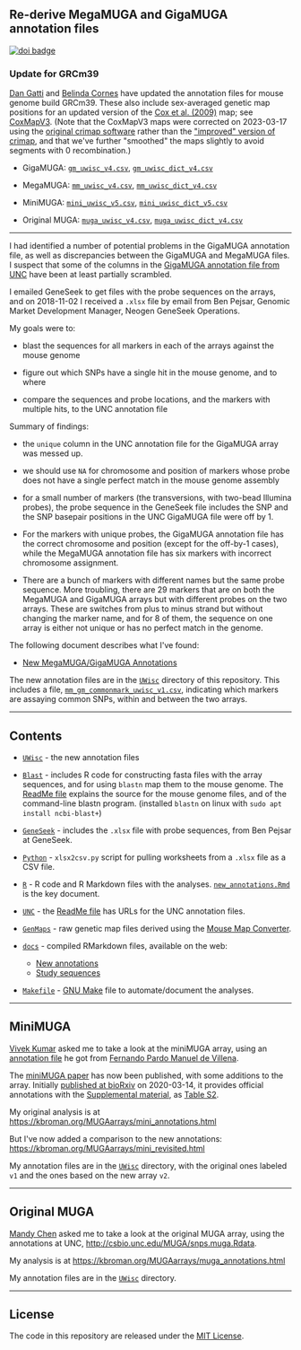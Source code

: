 ## Re-derive MegaMUGA and GigaMUGA annotation files

[![doi badge](https://zenodo.org/badge/156335678.svg)](https://zenodo.org/badge/latestdoi/156335678)


### Update for GRCm39

[Dan Gatti](https://github.com/dmgatti) and [Belinda
Cornes](https://www.jax.org/people/belinda-cornes) have updated the
annotation files for mouse genome build GRCm39. These also include
sex-averaged genetic map positions for an updated version of the
[Cox et al. (2009)](https://doi.org/10.1534/genetics.109.105486) map; see
[CoxMapV3](https://github.com/kbroman/CoxMapV3). (Note that the CoxMapV3 maps
were corrected on 2023-03-17 using the [original crimap software](https://github.com/kbroman/CriMap) rather
than the ["improved" version of
crimap](https://www.animalgenome.org/tools/share/crimap/), and that
we've further "smoothed" the maps slightly to avoid segments with 0 recombination.)

- GigaMUGA: [`gm_uwisc_v4.csv`](UWisc/gm_uwisc_v4.csv), [`gm_uwisc_dict_v4.csv`](UWisc/gm_uwisc_dict_v4.csv)

- MegaMUGA: [`mm_uwisc_v4.csv`](UWisc/mm_uwisc_v4.csv), [`mm_uwisc_dict_v4.csv`](UWisc/mm_uwisc_dict_v4.csv)

- MiniMUGA: [`mini_uwisc_v5.csv`](UWisc/mini_uwisc_v5.csv), [`mini_uwisc_dict_v5.csv`](UWisc/mini_uwisc_dict_v5.csv)

- Original MUGA: [`muga_uwisc_v4.csv`](UWisc/muga_uwisc_v4.csv), [`muga_uwisc_dict_v4.csv`](UWisc/muga_uwisc_dict_v4.csv)

---

I had identified a number of potential problems in the GigaMUGA
annotation file, as well as discrepancies between the GigaMUGA and
MegaMUGA files. I suspect that some of the columns in the
[GigaMUGA annotation file from UNC](http://csbio.unc.edu/MUGA/snps.gigamuga.Rdata)
have been at least partially scrambled.

I emailed GeneSeek to get files with the probe sequences on the
arrays, and on 2018-11-02 I received a `.xlsx` file by email from Ben
Pejsar, Genomic Market Development Manager, Neogen GeneSeek
Operations.

My goals were to:

- blast the sequences for all markers in each of the arrays against
  the mouse genome

- figure out which SNPs have a single hit in the mouse genome, and to
  where

- compare the sequences and probe locations, and the markers with
  multiple hits, to the UNC annotation file

Summary of findings:

- the `unique` column in the UNC annotation file for the GigaMUGA
  array was messed up.

- we should use `NA` for chromosome and position of markers whose
  probe does not have a single perfect match in the mouse genome
  assembly

- for a small number of markers (the transversions, with two-bead
  Illumina probes), the probe sequence in the GeneSeek file includes
  the SNP and the SNP basepair positions in the UNC GigaMUGA file were
  off by 1.

- For the markers with unique probes, the GigaMUGA annotation
  file has the correct chromosome and position (except for the
  off-by-1 cases), while the MegaMUGA annotation file has six markers
  with incorrect chromosome assignment.

- There are a bunch of markers with different names but the same probe
  sequence. More troubling, there are 29 markers that are on both the
  MegaMUGA and GigaMUGA arrays but with different probes on the two
  arrays. These are switches from plus to minus strand but without
  changing the marker name, and for 8 of them, the sequence on one
  array is either not unique or has no perfect match in the genome.

The following document describes what I've found:

- [New MegaMUGA/GigaMUGA Annotations](https://kbroman.org/MUGAarrays/new_annotations.html)

The new annotation files are in the [`UWisc`](UWisc) directory of this repository.
This includes a file, [`mm_gm_commonmark_uwisc_v1.csv`](UWisc/mm_gm_commonmark_uwisc_v1.csv),
indicating which markers are assaying common SNPs, within and between
the two arrays.

---

## Contents

- [`UWisc`](UWisc) - the new annotation files

- [`Blast`](Blast) - includes R code for constructing fasta files
  with the array sequences, and for using `blastn` map them to the
  mouse genome. The [ReadMe file](Blast/ReadMe.md) explains the source
  for the mouse genome files, and of the command-line blastn program.
  (installed `blastn` on linux with `sudo apt install ncbi-blast+`)

- [`GeneSeek`](Geneseek) - includes the `.xlsx` file with probe
  sequences, from Ben Pejsar at GeneSeek.

- [`Python`](Python) - `xlsx2csv.py` script for pulling worksheets
  from a `.xlsx` file as a CSV file.

- [`R`](R) - R code and R Markdown files with the analyses.
  [`new_annotations.Rmd`](R/new_annotations.Rmd) is the key document.

- [`UNC`](UNC) - the [ReadMe file](UNC/ReadMe.md) has URLs
  for the UNC annotation files.

- [`GenMaps`](GenMaps) - raw genetic map files derived using the
  [Mouse Map Converter](http://cgd.jax.org/mousemapconverter/).

- [`docs`](docs) - compiled RMarkdown files, available on the web:

  - [New annotations](https://kbroman.org/MUGAarrays/new_annotations.html)
  - [Study sequences](https://kbroman.org/MUGAarrays/study_sequences.html)

- [`Makefile`](Makefile) - [GNU
  Make](https://www.gnu.org/software/make) file to automate/document the
  analyses.

---

## MiniMUGA

[Vivek Kumar](https://www.jax.org/research-and-faculty/faculty/vivek-kumar)
asked me to take a look at the miniMUGA array, using an [annotation file](https://github.com/kbroman/MUGAarrays/blob/main/UNC/miniMUGA-Marker-Annotations.csv)
he got from [Fernando Pardo Manuel de
Villena](https://www.med.unc.edu/genetics/people/primary-faculty/fernando-pardo-manuel-de-villena-phd).

The [miniMUGA paper](https://doi.org/10.1534/genetics.120.303596) has
now been published, with some additions to the array.
Initially [published at bioRxiv](https://doi.org/10.1101/2020.03.12.989400) on 2020-03-14,
it provides official annotations with the [Supplemental
material](https://doi.org/10.25386/genetics.11971941.v1), as [Table S2](https://gsajournals.figshare.com/articles/dataset/Supplemental_Material_for_Sigmon_et_al_2020/11971941?file=25117973).

My original analysis is at
<https://kbroman.org/MUGAarrays/mini_annotations.html>

But I've now added a comparison to the new annotations:
<https://kbroman.org/MUGAarrays/mini_revisited.html>

My annotation files are in the [`UWisc`](UWisc) directory, with the
original ones labeled `v1` and the ones based on the new array `v2`.

---

## Original MUGA

[Mandy Chen](https://www.jax.org/people/mandy-chen)
asked me to take a look at the original MUGA array, using
the annotations at UNC, <http://csbio.unc.edu/MUGA/snps.muga.Rdata>.

My analysis is at <https://kbroman.org/MUGAarrays/muga_annotations.html>

My annotation files are in the [`UWisc`](UWisc) directory.

---

## License

The code in this repository are released under the [MIT
License](LICENSE.md).
